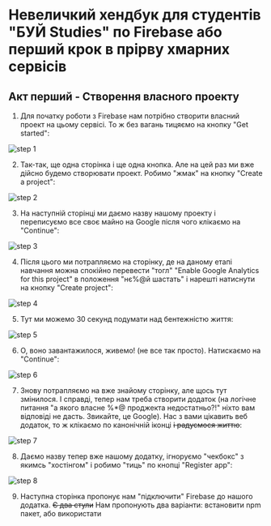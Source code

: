 # Невеличкий хендбук для студентів "БУЙ Studies" по Firebase або перший крок в прірву хмарних сервісів

## Акт перший - Створення власного проекту

1. Для початку роботи з Firebase нам потрібно створити власний проект на цьому сервісі. То ж без вагань тицяємо на кнопку "Get started": 

![step 1](https://github.com/ohiienko-r/firebase-bububui/assets/109099364/022fd9bf-b160-49ef-ae58-adc085dbe57a)

2. Так-так, ще одна сторінка і ще одна кнопка. Але на цей раз ми вже дійсно будемо створювати проект. Робимо "жмак" на кнопку "Create a project":

![step 2](https://github.com/ohiienko-r/firebase-bububui/assets/109099364/81bd0a25-b2d6-494f-93ea-62d1d12faebb)

3. На наступній сторінці ми даємо назву нашому проекту і переписуємо все своє майно на Google після чого клікаємо на "Continue":

![step 3](https://github.com/ohiienko-r/firebase-bububui/assets/109099364/8075a6a9-2d59-472a-b60b-2ecbcf3ed565)

4. Після цього ми потрапляємо на сторінку, де на даному етапі навчання можна спокійно перевести "тогл" "Enable Google Analytics for this project" в положення "нє%@й шастать" і нарешті натиснути на кнопку "Create project":

![step 4](https://github.com/ohiienko-r/firebase-bububui/assets/109099364/14468715-2e4b-49d6-8998-63fabde46577)

5. Тут ми можемо 30 секунд подумати над бентежністю життя:

![step 5](https://github.com/ohiienko-r/firebase-bububui/assets/109099364/0177c845-c1e3-489e-a0ec-344b8f7cbb4e)

6. О, воно завантажилося, живемо! (не все так просто). Натискаємо на "Continue":

![step 6](https://github.com/ohiienko-r/firebase-bububui/assets/109099364/b4053af5-7dc5-4cae-a70f-696cee770b7a)

7. Знову потрапляємо на вже знайому сторінку, але щось тут змінилося. І справді, тепер нам треба створити додаток (на логічне питання "а якого власне %*@ проджекта недостатньо?!" ніхто вам відповіді не дасть. Звикайте, це Google). Нас з вами цікавить веб додаток, то ж клікаємо по канонічній іконці ~~і радуємося життю~~:

![step 7](https://github.com/ohiienko-r/firebase-bububui/assets/109099364/c1953ba7-fc09-4d86-af39-78d30c2fec63)

8. Даємо назву тепер вже нашому додатку, ігноруємо "чекбокс" з якимсь "хостінгом" і робимо "тиць" по кнопці "Register app":

![step 8](https://github.com/ohiienko-r/firebase-bububui/assets/109099364/c5f99424-c658-43a0-a6c5-b793a5069396)

9. Наступна сторінка пропонує нам "підключити" Firebase до нашого додатка. ~~Є два стули~~ Нам пропонують два варіанти: встановити npm пакет, або використати <script> тег, що ми з вами і зробимо. Але перед тим як натиснути "Continue to console" ***`ОБОВ'ЯЗКОВО`*** збережіть собі firebaseConfig (обведено червоним) і ***`НІ В ЯКОМУ РАЗІ`*** не діліться цими даними. Це особисто ваші дані за допомогою яких ви будете отримувати доступ до firebase з вашого застосунку. Весь інший код можна ігнорувати, тому що "я і моя молодая команда" знайшли спосіб не засирати index.html усіляким непотребом, але про це згодом:

![step 9](https://github.com/ohiienko-r/firebase-bububui/assets/109099364/1a69cb00-e5e6-4882-8033-59dbcc962ced)

10. Вітаю! Ми нарешті завершили всі основні приготування:

![step 10](https://github.com/ohiienko-r/firebase-bububui/assets/109099364/6e1403fc-bd2d-4a8a-a15e-067742869f39)

***`Кінець першого акту. Завіса опускаєтья`***

## Акт другий - Firestore

### Дія перша - Колекції. Документи. Поля.

1. Ми з вами почнемо знайомство з функціоналом Firebase з хмарного сховища або ж Cloud Firestore. Клікаємо по відповідному розділу, щоб додати цей продукт до нашого додатку:

![step 1](https://github.com/ohiienko-r/firebase-bububui/assets/109099364/16641f9b-4831-4c27-bcce-7d55c004f794)

2. Власне тут ми маємо можливість створити нашу базу даних ~~з блекджеком і куртизанками~~. Натискаємо "Create database" і тут вже реально радіємо життю (ну майже):

![step 2](https://github.com/ohiienko-r/firebase-bububui/assets/109099364/404363d6-4673-4780-97aa-288861704f45)

3. Нам з вами залишається вибрати в якому режимі ми будемо використовувати базу даних. Поки що ми використаємо "тестовий режим" в якому в нас не буде обмеженнь по доступу, бо інакше нас чекає цікава (ні) ситуація з так званими "правилами", але про все це згодом, ми ж з вами це вперше щупаєм:

![step 3](https://github.com/ohiienko-r/firebase-bububui/assets/109099364/5ab39d01-92fd-49ee-b655-372dc72a79bc)

4. І останнім кроком на даному етапі буде вибір геолокації серверів (~~шо то %:?ня, шо ето %:?ня і еті обє %:?ні такіє...~~). Взагалі відштовхуватись варто від того де буде більша кількість юзерів в подальшому в вашому додатку, але то таке:

![step 4(0)](https://github.com/ohiienko-r/firebase-bububui/assets/109099364/0299742b-4e8f-413e-9a93-79b265fd143f)

5. Вуаля! Наша база даних створена. Конкретно цей тип бази даних тримається на ~~чесному слові~~ колекціях та документах (або ж колекціях документів, так зрозуміліше). Так що давайте створимо нашу першу "колекцію", щоб зрозуміти що воно таке: 

![step 5](https://github.com/ohiienko-r/firebase-bububui/assets/109099364/f7ac5971-bf9d-437f-ae92-33ea3f99e0dc)

6. Так, знову щось треба обізвати. Для того щоб не ускладнювати собі життя бажано називати нашу колекцію одним змістовним словом. Власне ми так і вчинимо, після чого жмакаємо на кнопку "Next": 

![step 6](https://github.com/ohiienko-r/firebase-bububui/assets/109099364/3687cd4d-19fd-4b5e-a309-1b7771772c53)

7. Те що ми вирішили не ускладнювати собі життя не означає, що нам його не ускладнять інші. На щастя все що від нас треба це просто натиснути на "Auto-ID" (і відкинуться в кріслі): 

![step 7(0)](https://github.com/ohiienko-r/firebase-bububui/assets/109099364/180bb9c9-f433-464e-bf80-1e08862c4ac8)

Не лякайтеся, все так і треба. Тепер можна просто клікнути по кнопці "Save": 

![step 7(1)](https://github.com/ohiienko-r/firebase-bububui/assets/109099364/e3dc9121-ee2b-4cd3-a7ef-d85a7a08ec49)

8. Вітаю! Ми створили нашу першу колекцію. Їх звісно може бути і декілька, але ми поки що обмежимося однією. В кожну колекцію можна додати будь яку (ну майже) кількість "документів" (обведено червоним) всередині яких ми можемо створити або ще одну "колекцію" ~~така собі кроліча нора~~ (обведено фіолетовим), або нарешті просто наповнити документ реальними даними (обведено жовтим), з якими в майбутньому ми зможемо віддалено робити певні дії певного характеру. Власне ми з вами почнемо із додавання реальних даних (бо там теж є на що подивиться). Отже тицяємо на "Add field" ~~і уважно стежимо за руками~~:

![step 8](https://github.com/ohiienko-r/firebase-bububui/assets/109099364/feb450bf-230f-4e18-90a9-97f0fb57ab3d)

9. Наші з вами дані зберігаються у вигляді ключ/значення із строгим типізуванням для "самих малєнькіх". І якщо в когось закралися думки по типу "Щось це дуже схоже на об'єкт", то не дарма, бо фактично "документ" і є обєктом. Відповідно таких "полів" ми можемо створювати ~~до всирачки~~ майже скількі завгодно:

![step 9(0)](https://github.com/ohiienko-r/firebase-bububui/assets/109099364/1872e3c8-583c-4f2d-af7f-5d9e5f5113a9)

10. Але не одними полями єдині! Окрім "рядка" в нас з вами є широкий асортимент типів даних. Наприклад в "reference" можна запхати посилання на якийсь інший документ в іншій колекції в нашії базі даних. Але зараз не про це. Нам ще на "Add" треба клікнути:

![step 9(1)](https://github.com/ohiienko-r/firebase-bububui/assets/109099364/33acd49c-440d-43f6-a020-4f7df194978b)

11. Всьо! Ми з вами трохи "наповнили" руцями нашу базу даних:

![step 10](https://github.com/ohiienko-r/firebase-bububui/assets/109099364/a1000726-9474-4ddb-8e9b-85ada2c0eff3)

***`Кінець першої дії другого акту`***

### Дія друга - Жуки на костилях.

1. Тепер, налаштувавши все що тільки можна на даному етапі навчання, ми можемо перейти до використання нашої баз даних. Для того щоб просто помацати зараз "що воно таке той ваш Firestore" та подивитись як воно працює нам з вами буде достатньо створити три файліка: `firebase.js` - тут ми будемо зберігати наші дані для доступу безпосередньо до нашого додатку на стороні Firebase, `index.js` - де буде відбуватися вся магія та `index.html` - ну бо просто треба. На логічне питання "А чи можна все це робити в одному джс файлі?" я скажу вам "так", але це іде в розріз з "мухо-котлєточним" підходом (про це буде окрема стаття):    

![step 1](https://github.com/ohiienko-r/firebase-bububui/assets/109099364/9b4855ae-0577-481f-aa73-7d9d652d3b05)

2. В файлі `index.html` підключаємо як "модуль" за допомогою тега `<script>` наш `index.js`. Це потрібно,по-перше, для того щоб все в принципі працювало, а по-друге, щоб власне працювали "import"и:

![step 2](https://github.com/ohiienko-r/firebase-bububui/assets/109099364/34e1d3c1-ccf8-43be-bdb8-031658705771)

3. Для початку нам з вами треба імпортувати декілька функції з Firebase для того щоб в подальшому ініціалізувати власне сам Firebase в коді. Ми почнемо з імпорту функції "initializeApp" в файлі `firebase.js`: 

![step 3](https://github.com/ohiienko-r/firebase-bububui/assets/109099364/2547b34f-108e-4187-a75e-e0c2eee86fc3)

4. "І шо, і всьо?". Аби ж все було так просто. Нам же з вами треба ще якось працювати з нашою базою. Тому в той самий файл треба імпортувати ще одну функцію - "getFirestore" - для роботи безпосередньо з базою даних:  

![step 4](https://github.com/ohiienko-r/firebase-bububui/assets/109099364/ee35ba5d-cc60-4618-bacc-8e4eae626e85)

5. Пам'ятаєте я просив вас зберегти та нікому не показувати дані для доступу до нашого додатку у Firebase (див. Акт перший, пункт 9)? Вони нарешті нам знадобляться. Робимо їм "Ctrl/Cmd + V" після наших з вами "import"ів:

![step 5](https://github.com/ohiienko-r/firebase-bububui/assets/109099364/08b813e9-8479-4ae1-bdf6-bbabdf170a96)

6. Але це не все. Ми ж для чогось імпортували там ~~якусь %@*ню~~ якісь функції. Оголошуємо змінну "app" (назва змінної може бути і іншою, але ми зараз наслідуємо приклад з офіційної документації), в яку ми і запишемо нашу імпортовану функцію "initializeApp", єдиним аргументом якої будуть як раз наші з вами "дуууууууже секретні дані", або ж простими словами конфіг: 
 
![step 6](https://github.com/ohiienko-r/firebase-bububui/assets/109099364/51a95442-c4f5-41b0-aa73-2ac0e49b2032)

7. Додаток ініціалізували, тепер можна і ~~покурить~~ "завести" нашу базу даних. Для цього створюємо змінну "db" (знову ж таки, назва змінної може бути на ваш смак, тому що ми наслідуєм приклад з офіційної документації), в яку ми запишемо вже функцію "getFirestore", аргументом якої буде вже буде наш "app" з попереднього кроку (я знаю, мозок вже не вивозить, але воно саме так працює і я нічого не можу з цим зробити, так вони це створили). Важливий момент - саме змінну "db" нам треба експортувати з цього файлу, тому що ми її будемо використовувати вже в `index.js`:  

![step 7](https://github.com/ohiienko-r/firebase-bububui/assets/109099364/689b4b6c-49b7-4d48-9b6f-273c1da5c214)

8. Вітаю! З `firebase.js` покінчено і ~~можна це забути як страшний сон~~ ми можемо переходити безпосередньо до магії, а саме в файл `index.js`. Вже в файл `index.js` нам з вами треба імпортувати ще дві функції для роботи з Firestore: "getDocs" та "collection" і звісно ж нашу з вами змінну "db", яку ми експортували в попередньому пнукті: 

![step 8](https://github.com/ohiienko-r/firebase-bububui/assets/109099364/eb14ed4d-2f12-4d0e-b91d-cfa86fda1a76)

9. І вже тепер "релааааааакс", з імпортами покінчено і можна вже щось робити з нашою базою даних. Офіційна документація дуже сильно рекомендує використовувати асинхронні запити для роботи з базою даних. Хто ми такі щоб з ними сперечатися? Для цього ми оголошуємо асинхронну функцію, нехай вона буде називатися "getStudents": 

![step 9](https://github.com/ohiienko-r/firebase-bububui/assets/109099364/1f9c4fb4-8b73-4b42-846c-27776877640b)

10. Всередині функції нам бажано створити змінну в яку ми запхаємо наші з вами імпортовані функції для роботи з Firestore, які повернуть нам в цю змінну так звані "documentSnapshot"и. На виході це щось дуже схоже на масив "промісів", але у власному форматі. Фактично це буде масив всіх наших "документів" які лежать всередині нашої "колекції", але в необробленому вигляді. Оголошуємо змінну "querySnapshot" в якій буде функція "getDocs" (не забудьте про "await" перед нею), аргументом якої буде функція "collection", аргументами якої вже будуть наша з вами змінна "db" та назва "колекції" (див. Акт другий, дія перша, пункт 6) дані з якої ми хочемо отримати (я знаю, що це ~~п%:?єц~~ складно для розуміння, але після декількох спроб і годин роботи з цим ~~у вас відкриється третє око~~ ви вже самі зможете розповідати іншим що там і як працює):  

![step 10](https://github.com/ohiienko-r/firebase-bububui/assets/109099364/50b982c6-912e-4856-8edc-c8f741262f9f)

11. "Ну отримали ми цей масив документ снепшотів, а далі шо?". А далі як і з промісами нам з вами треба привести отримані дані до читабельного вигляду. Тому що окрім наших з вами даних кожний "documentSnapshot" як одиниця даних містисть в собі ще багато чого включно з методом який ми з вами будемо використовати, щоб витягнути наші з вами дані з нього ж. Називається він "data()". Тому згадуємо що "querySnapshot" це по суті масив і "пробігаємося" по ньому за допомогою методу "forEach", застосовуючи до кожного "документа" метод "data()". В цілому, на даному етапі після того як ви "витягенете" дані за допомогою методу "data()" ви з ними можете робити що завгодно: записать це все діло просто в масив, передати кудись тощо. Але для наглядності ми з вами зараз просто виведемо це все діло в консоль браузера, щоб подивитись "а що ж там" ми отримуємо на виході. З.І. Не забудьте тільки викликати нашу з вами функцію "getStudents", бо нічого ж не запрацює: 

![step 11](https://github.com/ohiienko-r/firebase-bububui/assets/109099364/7de7aeef-4b6d-4acb-8be0-6c189cf6dd3d)

12. Я вас категорично вітаю! Якащо запустити це все діло і відкрити в браузері, а потім ще і в консоль зазирнути, то ми побачимо, що дані з нашої бази даних вони вже тут ~~з нами в одній кімнаті~~ як тут виведені в консоль як ми і хотіли та ще й у вигляді об'єкту(!!!): 

![step 12](https://github.com/ohiienko-r/firebase-bububui/assets/109099364/e867c2a0-e35d-49d5-8f32-43f3dc398d46)

***`Кінець. Завіса опускаєтья`***

### Післяслово

Ми з вами пройшли непростий шлях від створення власного проекту та бази даних на Firebase до отримання данних з цієї самої бази вже у себе в коді. Цей хендбук демонструє та описує лише краплю функціоналу з моря можливостей Firebase. В майбутньому ми з вами розглянемо більш детально і Firestore з його функціоналом, і Authentication і ще багато-багато всього, але ми знаходимось зараз на початку нашого з вами шляху. Дякую за увагу.
